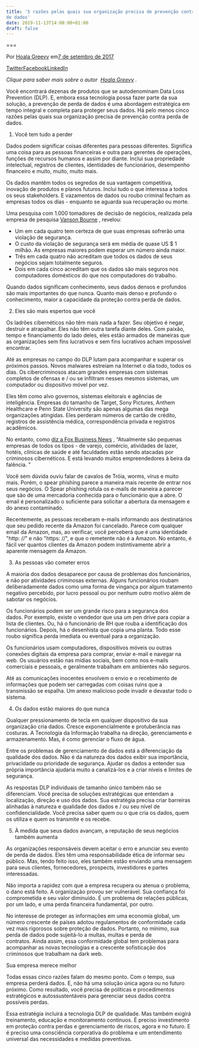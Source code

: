 ```yaml
---
title: '5 razões pelas quais sua organização precisa de prevenção contra perda
de dados'
date: 2019-11-13T14:08:00+01:00
draft: false
---
```


  

===

Por [Hoala Greevy](https://www.dataversity.net/author/hoala-greevy/) em[7 de setembro de 2017](https://www.dataversity.net/5-reasons-organization-needs-data-loss-prevention/)

[Twitter](https://www.dataversity.net/#twitter "Twitter")[Facebook](https://www.dataversity.net/#facebook "Facebook")[LinkedIn](https://www.dataversity.net/#linkedin "LinkedIn")[](https://www.dataversity.net/#facebook "Facebook")[](https://www.dataversity.net/#linkedin "LinkedIn")

_Clique para saber mais sobre o autor  [Hoala Greevy](http://www.dataversity.net/contributors/hoala-greevy/) ._

Você encontrará dezenas de produtos que se autodenominam Data Loss Prevention (DLP). E, embora essa tecnologia possa fazer parte da sua solução, a prevenção de perda de dados é uma abordagem estratégica em tempo integral e completa para proteger seus dados. Há pelo menos cinco razões pelas quais sua organização precisa de prevenção contra perda de dados.

1.  Você tem tudo a perder

Dados podem significar coisas diferentes para pessoas diferentes. Significa uma coisa para as pessoas financeiras e outra para gerentes de operações, funções de recursos humanos e assim por diante. Inclui sua propriedade intelectual, registros de clientes, identidades de funcionários, desempenho financeiro e muito, muito, muito mais.

Os dados mantêm todos os segredos de sua vantagem competitiva, inovação de produtos e planos futuros. Inclui tudo o que interessa a todos os seus stakeholders. E vazamentos de dados ou roubo criminal fecham as empresas todos os dias - enquanto se aguarda sua recuperação ou morte.

Uma pesquisa com 1.000 tomadores de decisão de negócios, realizada pela empresa de pesquisa [Vanson Bourne](http://www.nttcomsecurity.com/us/uploads/documentdatabase/US_Report_Risk_Value_Public_Approved_v2.pdf) , revelou:

*   Um em cada quatro tem certeza de que suas empresas sofrerão uma violação de segurança.
*   O custo da violação de segurança será em média de quase US $ 1 milhão. As empresas maiores podem esperar um número ainda maior.
*   Três em cada quatro não acreditam que todos os dados de seus negócios sejam totalmente seguros.
*   Dois em cada cinco acreditam que os dados são mais seguros nos computadores domésticos do que nos computadores do trabalho.

Quando dados significam conhecimento, seus dados densos e profundos são mais importantes do que nunca. Quanto mais denso e profundo o conhecimento, maior a capacidade da proteção contra perda de dados.

2.  Eles são mais espertos que você

Os ladrões cibernéticos não têm mais nada a fazer. Seu objetivo é negar, destruir e atrapalhar. Eles não têm outra tarefa diante deles. Com paixão, tempo e financiamento do lado deles, eles estão armados de maneiras que as organizações sem fins lucrativos e sem fins lucrativos acham impossível encontrar.

Até as empresas no campo do DLP lutam para acompanhar e superar os próximos passos. Novos malwares estreiam na Internet o dia todo, todos os dias. Os cibercriminosos atacam grandes empresas com sistemas completos de ofensas e / ou se infiltram nesses mesmos sistemas, um computador ou dispositivo móvel por vez.

Eles têm como alvo governos, sistemas eleitorais e agências de inteligência. Empresas do tamanho de Target, Sony Pictures, Anthem Healthcare e Penn State University são apenas algumas das mega organizações atingidas. Eles perderam números de cartão de crédito, registros de assistência médica, correspondência privada e registros acadêmicos.

No entanto, como [diz a Fox Business News](http://www.foxbusiness.com/features/2016/04/27/cyber-attacks-on-small-businesses-on-rise.html) , “Atualmente são pequenas empresas de todos os tipos - de varejo, comércio, atividades de lazer, hotéis, clínicas de saúde e até faculdades estão sendo atacadas por criminosos cibernéticos. E está levando muitos empreendedores à beira da falência. ”

Você sem dúvida ouviu falar de cavalos de Tróia, worms, vírus e muito mais. Porém, o spear phishing parece a maneira mais recente de entrar nos seus negócios. O Spear phishing rotula os e-mails de maneira a parecer que são de uma mercadoria conhecida para o funcionário que a abre. O email é personalizado o suficiente para solicitar a abertura da mensagem e do anexo contaminado.

Recentemente, as pessoas receberam e-mails informando aos destinatários que seu pedido recente da Amazon foi cancelado. Parece com qualquer email da Amazon, mas, ao verificar, você perceberá que é uma identidade "http: //" e não "https: //", e que o remetente não é a Amazon. No entanto, é fácil ver quantos clientes da Amazon podem instintivamente abrir a aparente mensagem da Amazon.

3.  As pessoas vão cometer erros

A maioria dos dados desaparece por causa de problemas dos funcionários, e não por atividades criminosas externas. Alguns funcionários roubam deliberadamente dados como uma forma de vingança por algum tratamento negativo percebido, por lucro pessoal ou por nenhum outro motivo além de sabotar os negócios.

Os funcionários podem ser um grande risco para a segurança dos dados. Por exemplo, existe o vendedor que usa um pen drive para copiar a lista de clientes. Ou, há o funcionário de RH que rouba a identificação dos funcionários. Depois, há o desenhista que copia uma planta. Todo esse roubo significa perda imediata ou eventual para a organização.

Os funcionários usam computadores, dispositivos móveis ou outras conexões digitais da empresa para comprar, enviar e-mail e navegar na web. Os usuários estão nas mídias sociais, bem como nos e-mails comerciais e pessoais, e geralmente trabalham em ambientes não seguros.

Até as comunicações inocentes envolvem o envio e o recebimento de informações que podem ser carregadas com coisas ruins que a transmissão se espalha. Um anexo malicioso pode invadir e devastar todo o sistema.

4.  Os dados estão maiores do que nunca

Qualquer pressionamento de tecla em qualquer dispositivo da sua organização cria dados. Cresce exponencialmente e protuberância nas costuras. A Tecnologia da Informação trabalha na direção, gerenciamento e armazenamento. Mas, é como gerenciar o fluxo de água.

Entre os problemas de gerenciamento de dados está a diferenciação da qualidade dos dados. Não é da natureza dos dados exibir sua importância, privacidade ou prioridade de segurança. Ajudar os dados a entender sua própria importância ajudaria muito a canalizá-los e a criar níveis e limites de segurança.

As respostas DLP individuais de tamanho único também não se diferenciam. Você precisa de soluções estratégicas que entendam a localização, direção e uso dos dados. Sua estratégia precisa criar barreiras alinhadas à natureza e qualidade dos dados e / ou seu nível de confidencialidade. Você precisa saber quem ou o que cria os dados, quem os utiliza e quem os transmite e os recebe.

5.  À medida que seus dados avançam, a reputação de seus negócios também aumenta

As organizações responsáveis ​​devem aceitar o erro e anunciar seu evento de perda de dados. Eles têm uma responsabilidade ética de informar seu público. Mas, tendo feito isso, eles também estão enviando uma mensagem para seus clientes, fornecedores, prospects, investidores e partes interessadas.

Não importa a rapidez com que a empresa recupera ou atenua o problema, o dano está feito. A organização provou ser vulnerável. Sua confiança foi comprometida e seu valor diminuído. É um problema de relações públicas, por um lado, e uma perda financeira fundamental, por outro.

No interesse de proteger as informações em uma economia global, um número crescente de países adotou regulamentos de conformidade cada vez mais rigorosos sobre proteção de dados. Portanto, no mínimo, sua perda de dados pode sujeitá-lo a multas, multas e perda de contratos. Ainda assim, essa conformidade global tem problemas para acompanhar as novas tecnologias e a crescente sofisticação dos criminosos que trabalham na dark web.

Sua empresa merece melhor

Todas essas cinco razões falam do mesmo ponto. Com o tempo, sua empresa perderá dados. E, não há uma solução única agora ou no futuro próximo. Como resultado, você precisa de políticas e procedimentos estratégicos e autossustentáveis ​​para gerenciar seus dados contra possíveis perdas.

Essa estratégia incluirá a tecnologia DLP de qualidade. Mas também exigirá treinamento, educação e monitoramento contínuos. É preciso investimento em proteção contra perdas e gerenciamento de riscos, agora e no futuro. E é preciso uma consciência corporativa do problema e um entendimento universal das necessidades e medidas preventivas.